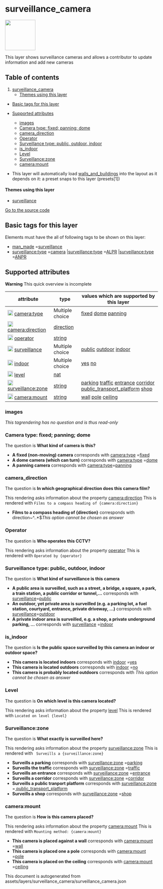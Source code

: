 surveillance_camera
=====================



<img src='https://mapcomplete.osm.be/./assets/themes/surveillance/logo.svg' height="100px"> 

This layer shows surveillance cameras and allows a contributor to update information and add new cameras

## Table of contents

1. [surveillance_camera](#surveillance_camera)
    * [Themes using this layer](#themes-using-this-layer)

- [Basic tags for this layer](#basic-tags-for-this-layer)
- [Supported attributes](#supported-attributes)
    + [images](#images)
    + [Camera type: fixed; panning; dome](#camera-type-fixed;-panning;-dome)
    + [camera_direction](#camera_direction)
    + [Operator](#operator)
    + [Surveillance type: public, outdoor, indoor](#surveillance-type-public,-outdoor,-indoor)
    + [is_indoor](#is_indoor)
    + [Level](#level)
    + [Surveillance:zone](#surveillancezone)
    + [camera:mount](#cameramount)


- This layer will automatically load  [walls_and_buildings](./walls_and_buildings.md)  into the layout as it depends on
  it:  a preset snaps to this layer (presets[1])

#### Themes using this layer

- [surveillance](https://mapcomplete.osm.be/surveillance)

[Go to the source code](../assets/layers/surveillance_camera/surveillance_camera.json)



Basic tags for this layer
---------------------------



Elements must have the all of following tags to be shown on this layer:

- <a href='https://wiki.openstreetmap.org/wiki/Key:man_made' target='_blank'>man_made</a>
  =<a href='https://wiki.openstreetmap.org/wiki/Tag:man_made%3Dsurveillance' target='_blank'>surveillance</a>
- <a href='https://wiki.openstreetmap.org/wiki/Key:surveillance:type' target='_blank'>surveillance:type</a>
  =<a href='https://wiki.openstreetmap.org/wiki/Tag:surveillance:type%3Dcamera' target='_blank'>camera</a>
  |<a href='https://wiki.openstreetmap.org/wiki/Key:surveillance:type' target='_blank'>surveillance:type</a>
  =<a href='https://wiki.openstreetmap.org/wiki/Tag:surveillance:type%3DALPR' target='_blank'>ALPR</a>
  |<a href='https://wiki.openstreetmap.org/wiki/Key:surveillance:type' target='_blank'>surveillance:type</a>
  =<a href='https://wiki.openstreetmap.org/wiki/Tag:surveillance:type%3DANPR' target='_blank'>ANPR</a>

Supported attributes
----------------------



**Warning** This quick overview is incomplete

attribute | type | values which are supported by this layer
----------- | ------ | ------------------------------------------
[<img src='https://mapcomplete.osm.be/assets/svg/statistics.svg' height='18px'>](https://taginfo.openstreetmap.org/keys/camera:type#values) [camera:type](https://wiki.openstreetmap.org/wiki/Key:camera:type) | Multiple choice | [fixed](https://wiki.openstreetmap.org/wiki/Tag:camera:type%3Dfixed) [dome](https://wiki.openstreetmap.org/wiki/Tag:camera:type%3Ddome) [panning](https://wiki.openstreetmap.org/wiki/Tag:camera:type%3Dpanning)
[<img src='https://mapcomplete.osm.be/assets/svg/statistics.svg' height='18px'>](https://taginfo.openstreetmap.org/keys/camera:direction#values) [camera:direction](https://wiki.openstreetmap.org/wiki/Key:camera:direction) | [direction](../SpecialInputElements.md#direction) |
[<img src='https://mapcomplete.osm.be/assets/svg/statistics.svg' height='18px'>](https://taginfo.openstreetmap.org/keys/operator#values) [operator](https://wiki.openstreetmap.org/wiki/Key:operator) | [string](../SpecialInputElements.md#string) |
[<img src='https://mapcomplete.osm.be/assets/svg/statistics.svg' height='18px'>](https://taginfo.openstreetmap.org/keys/surveillance#values) [surveillance](https://wiki.openstreetmap.org/wiki/Key:surveillance) | Multiple choice | [public](https://wiki.openstreetmap.org/wiki/Tag:surveillance%3Dpublic) [outdoor](https://wiki.openstreetmap.org/wiki/Tag:surveillance%3Doutdoor) [indoor](https://wiki.openstreetmap.org/wiki/Tag:surveillance%3Dindoor)
[<img src='https://mapcomplete.osm.be/assets/svg/statistics.svg' height='18px'>](https://taginfo.openstreetmap.org/keys/indoor#values) [indoor](https://wiki.openstreetmap.org/wiki/Key:indoor) | Multiple choice | [yes](https://wiki.openstreetmap.org/wiki/Tag:indoor%3Dyes) [no](https://wiki.openstreetmap.org/wiki/Tag:indoor%3Dno)
[<img src='https://mapcomplete.osm.be/assets/svg/statistics.svg' height='18px'>](https://taginfo.openstreetmap.org/keys/level#values) [level](https://wiki.openstreetmap.org/wiki/Key:level) | [nat](../SpecialInputElements.md#nat) |
[<img src='https://mapcomplete.osm.be/assets/svg/statistics.svg' height='18px'>](https://taginfo.openstreetmap.org/keys/surveillance:zone#values) [surveillance:zone](https://wiki.openstreetmap.org/wiki/Key:surveillance:zone) | [string](../SpecialInputElements.md#string) | [parking](https://wiki.openstreetmap.org/wiki/Tag:surveillance:zone%3Dparking) [traffic](https://wiki.openstreetmap.org/wiki/Tag:surveillance:zone%3Dtraffic) [entrance](https://wiki.openstreetmap.org/wiki/Tag:surveillance:zone%3Dentrance) [corridor](https://wiki.openstreetmap.org/wiki/Tag:surveillance:zone%3Dcorridor) [public_transport_platform](https://wiki.openstreetmap.org/wiki/Tag:surveillance:zone%3Dpublic_transport_platform) [shop](https://wiki.openstreetmap.org/wiki/Tag:surveillance:zone%3Dshop)
[<img src='https://mapcomplete.osm.be/assets/svg/statistics.svg' height='18px'>](https://taginfo.openstreetmap.org/keys/camera:mount#values) [camera:mount](https://wiki.openstreetmap.org/wiki/Key:camera:mount) | [string](../SpecialInputElements.md#string) | [wall](https://wiki.openstreetmap.org/wiki/Tag:camera:mount%3Dwall) [pole](https://wiki.openstreetmap.org/wiki/Tag:camera:mount%3Dpole) [ceiling](https://wiki.openstreetmap.org/wiki/Tag:camera:mount%3Dceiling)

### images

_This tagrendering has no question and is thus read-only_

### Camera type: fixed; panning; dome

The question is **What kind of camera is this?**

- **A fixed (non-moving) camera** corresponds
  with <a href='https://wiki.openstreetmap.org/wiki/Key:camera:type' target='_blank'>camera:type</a>
  =<a href='https://wiki.openstreetmap.org/wiki/Tag:camera:type%3Dfixed' target='_blank'>fixed</a>
- **A dome camera (which can turn)** corresponds
  with <a href='https://wiki.openstreetmap.org/wiki/Key:camera:type' target='_blank'>camera:type</a>
  =<a href='https://wiki.openstreetmap.org/wiki/Tag:camera:type%3Ddome' target='_blank'>dome</a>
- **A panning camera** corresponds with <a href='https://wiki.openstreetmap.org/wiki/Key:camera:type' target='_blank'>
  camera:type</a>=<a href='https://wiki.openstreetmap.org/wiki/Tag:camera:type%3Dpanning' target='_blank'>panning</a>

### camera_direction

The question is **In which geographical direction does this camera film?**

This rendering asks information about the
property  [camera:direction](https://wiki.openstreetmap.org/wiki/Key:camera:direction)
This is rendered with `Films to a compass heading of {camera:direction}`

- **Films to a compass heading of {direction}** corresponds with direction~^..*$_This option cannot be chosen as answer_

### Operator

The question is **Who operates this CCTV?**

This rendering asks information about the property  [operator](https://wiki.openstreetmap.org/wiki/Key:operator)
This is rendered with `Operated by {operator}`

### Surveillance type: public, outdoor, indoor

The question is **What kind of surveillance is this camera**

- **A public area is surveilled, such as a street, a bridge, a square, a park, a train station, a public corridor or
  tunnel,...** corresponds with <a href='https://wiki.openstreetmap.org/wiki/Key:surveillance' target='_blank'>
  surveillance</a>=<a href='https://wiki.openstreetmap.org/wiki/Tag:surveillance%3Dpublic' target='_blank'>public</a>
- **An outdoor, yet private area is surveilled (e.g. a parking lot, a fuel station, courtyard, entrance, private
  driveway, ...)** corresponds with <a href='https://wiki.openstreetmap.org/wiki/Key:surveillance' target='_blank'>
  surveillance</a>=<a href='https://wiki.openstreetmap.org/wiki/Tag:surveillance%3Doutdoor' target='_blank'>outdoor</a>
- **A private indoor area is surveilled, e.g. a shop, a private underground parking, ...** corresponds
  with <a href='https://wiki.openstreetmap.org/wiki/Key:surveillance' target='_blank'>surveillance</a>
  =<a href='https://wiki.openstreetmap.org/wiki/Tag:surveillance%3Dindoor' target='_blank'>indoor</a>

### is_indoor

The question is **Is the public space surveilled by this camera an indoor or outdoor space?**

- **This camera is located indoors** corresponds
  with <a href='https://wiki.openstreetmap.org/wiki/Key:indoor' target='_blank'>indoor</a>
  =<a href='https://wiki.openstreetmap.org/wiki/Tag:indoor%3Dyes' target='_blank'>yes</a>
- **This camera is located outdoors** corresponds
  with <a href='https://wiki.openstreetmap.org/wiki/Key:indoor' target='_blank'>indoor</a>
  =<a href='https://wiki.openstreetmap.org/wiki/Tag:indoor%3Dno' target='_blank'>no</a>
- **This camera is probably located outdoors** corresponds with _This option cannot be chosen as answer_

### Level

The question is **On which level is this camera located?**

This rendering asks information about the property  [level](https://wiki.openstreetmap.org/wiki/Key:level)
This is rendered with `Located on level {level}`

### Surveillance:zone

The question is **What exactly is surveilled here?**

This rendering asks information about the
property  [surveillance:zone](https://wiki.openstreetmap.org/wiki/Key:surveillance:zone)
This is rendered with ` Surveills a {surveillance:zone}`

- **Surveills a parking** corresponds
  with <a href='https://wiki.openstreetmap.org/wiki/Key:surveillance:zone' target='_blank'>surveillance:zone</a>
  =<a href='https://wiki.openstreetmap.org/wiki/Tag:surveillance:zone%3Dparking' target='_blank'>parking</a>
- **Surveills the traffic** corresponds
  with <a href='https://wiki.openstreetmap.org/wiki/Key:surveillance:zone' target='_blank'>surveillance:zone</a>
  =<a href='https://wiki.openstreetmap.org/wiki/Tag:surveillance:zone%3Dtraffic' target='_blank'>traffic</a>
- **Surveills an entrance** corresponds
  with <a href='https://wiki.openstreetmap.org/wiki/Key:surveillance:zone' target='_blank'>surveillance:zone</a>
  =<a href='https://wiki.openstreetmap.org/wiki/Tag:surveillance:zone%3Dentrance' target='_blank'>entrance</a>
- **Surveills a corridor** corresponds
  with <a href='https://wiki.openstreetmap.org/wiki/Key:surveillance:zone' target='_blank'>surveillance:zone</a>
  =<a href='https://wiki.openstreetmap.org/wiki/Tag:surveillance:zone%3Dcorridor' target='_blank'>corridor</a>
- **Surveills a public tranport platform** corresponds
  with <a href='https://wiki.openstreetmap.org/wiki/Key:surveillance:zone' target='_blank'>surveillance:zone</a>
  =<a href='https://wiki.openstreetmap.org/wiki/Tag:surveillance:zone%3Dpublic_transport_platform' target='_blank'>
  public_transport_platform</a>
- **Surveills a shop** corresponds
  with <a href='https://wiki.openstreetmap.org/wiki/Key:surveillance:zone' target='_blank'>surveillance:zone</a>
  =<a href='https://wiki.openstreetmap.org/wiki/Tag:surveillance:zone%3Dshop' target='_blank'>shop</a>

### camera:mount

The question is **How is this camera placed?**

This rendering asks information about the property  [camera:mount](https://wiki.openstreetmap.org/wiki/Key:camera:mount)
This is rendered with `Mounting method: {camera:mount}`

- **This camera is placed against a wall** corresponds
  with <a href='https://wiki.openstreetmap.org/wiki/Key:camera:mount' target='_blank'>camera:mount</a>
  =<a href='https://wiki.openstreetmap.org/wiki/Tag:camera:mount%3Dwall' target='_blank'>wall</a>
- **This camera is placed one a pole** corresponds
  with <a href='https://wiki.openstreetmap.org/wiki/Key:camera:mount' target='_blank'>camera:mount</a>
  =<a href='https://wiki.openstreetmap.org/wiki/Tag:camera:mount%3Dpole' target='_blank'>pole</a>
- **This camera is placed on the ceiling** corresponds
  with <a href='https://wiki.openstreetmap.org/wiki/Key:camera:mount' target='_blank'>camera:mount</a>
  =<a href='https://wiki.openstreetmap.org/wiki/Tag:camera:mount%3Dceiling' target='_blank'>ceiling</a>

This document is autogenerated from assets/layers/surveillance_camera/surveillance_camera.json